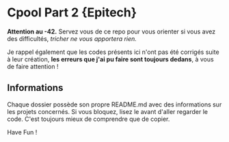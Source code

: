 # Cpool Part 2 {Epitech}

**Attention au -42.** Servez vous de ce repo pour vous orienter si vous avez des difficultés, *tricher ne vous apportera rien.*

Je rappel également que les codes présents ici n'ont pas été corrigés suite à leur création, **les erreurs que j'ai pu faire sont toujours dedans**, à vous de faire attention !

## Informations

Chaque dossier possède son propre README.md avec des informations sur les projets concernés. Si vous bloquez, lisez le avant d'aller regarder le code. C'est toujours mieux de comprendre que de copier.

Have Fun !